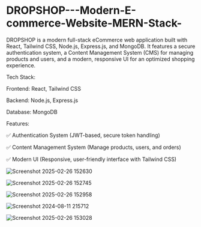 # DROPSHOP---Modern-E-commerce-Website-MERN-Stack-
DROPSHOP is a modern full-stack eCommerce web application built with React, Tailwind CSS, Node.js, Express.js, and MongoDB. It features a secure authentication system, a Content Management System (CMS) for managing products and users, and a modern, responsive UI for an optimized shopping experience.


Tech Stack:

Frontend: React, Tailwind CSS

Backend: Node.js, Express.js

Database: MongoDB


Features:

✅ Authentication System (JWT-based, secure token handling)

✅ Content Management System (Manage products, users, and orders)

✅ Modern UI (Responsive, user-friendly interface with Tailwind CSS)



![Screenshot 2025-02-26 152630](https://github.com/user-attachments/assets/b9b6ee22-2a53-4e6d-807a-7d3ffdf12695)

![Screenshot 2025-02-26 152745](https://github.com/user-attachments/assets/2a922f82-2b2a-44e3-909c-3c6d76438e2e)

![Screenshot 2025-02-26 152958](https://github.com/user-attachments/assets/871cdc64-85d2-4195-a772-02018db1b4cd)

![Screenshot 2024-08-11 215712](https://github.com/user-attachments/assets/6fab42f8-ad1c-4f00-a362-d00acd126c2c)

![Screenshot 2025-02-26 153028](https://github.com/user-attachments/assets/6f9cbb96-f9c9-4920-ba66-faa50ee09ee1)

